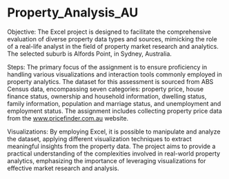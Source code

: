 # Property_Analysis_AU
Objective:
The Excel project is designed to facilitate the comprehensive evaluation of diverse property data types and sources, mimicking the role of a real-life analyst in the field of property market research and analytics. The selected suburb is Alfords Point, in Sydney, Australia.

Steps:
The primary focus of the assignment is to ensure proficiency in handling various visualizations and interaction tools commonly employed in property analytics. The dataset for this assessment is sourced from ABS Census data, encompassing seven categories: property price, house finance status, ownership and household information, dwelling status, family information, population and marriage status, and unemployment and employment status. The assignment includes collecting property price data from the www.pricefinder.com.au website. 

Visualizations:
By employing Excel, it is possible to manipulate and analyze the dataset, applying different visualization techniques to extract meaningful insights from the property data. The project aims to provide a practical understanding of the complexities involved in real-world property analytics, emphasizing the importance of leveraging visualizations for effective market research and analysis.





